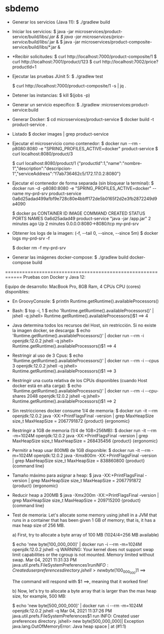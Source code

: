 # sbdemo

  + Generar los servicios (Java 11): 
    $ ./gradlew build

  + Iniciar los servicios:
    $ java -jar microservices/product-service/build/libs/*.jar &
    $ java -jar microservices/price-service/build/libs/*.jar &
    $ java -jar microservices/product-composite-service/build/libs/*.jar &

  + *Recibir solicitudes:
    $ curl http://localhost:7000/product-composite/1
    $ curl http://localhost:7001/product/123
    $ curl http://localhost:7002/price?productId=1

  + Ejecutar las pruebas JUnit 5:
    $ ./gradlew test

    $ curl http://localhost:7000/product-composite/1 -s | jq .

  + Detener las instancias:
    $ kill $(jobs -p)

  + Generar un servicio específico:
    $ ./gradlew :microservices:product-service:build

  + Generar Docker:
    $ cd microservices/product-service
    $ docker build -t product-service .

  + Listado
    $ docker images | grep product-service

  + Ejecutar el microservicio como contenedor:
    $ docker run --rm -p8080:8080 -e "SPRING_PROFILES_ACTIVE=docker" product-service
    $ curl localhost:8080/product/3

    $ curl localhost:8080/product/1
      {"productId":1,"name":"nombre-1","description":"descripcion-1","serviceAddress":"f7ab736462c5/172.17.0.2:8080"}

  + Ejecutar el contenedor de forma separada (sin bloquear la terminal):
    $ docker run -d -p8080:8080 -e "SPRING_PROFILES_ACTIVE=docker" --name my-prd-srv product-service
      0a6d25adad499afbf9e728c80e4bbff172de5b0165f2d2e3fb2872249d9a4090

    $ docker ps
    CONTAINER ID   IMAGE             COMMAND                CREATED         STATUS         PORTS                    NAMES
    0a6d25adad49   product-service   "java -jar /app.jar"   2 minutes ago   Up 2 minutes   0.0.0.0:8080->8080/tcp   my-prd-srv

  + Obtener los logs de la imagen:
    (-f, --tail 0, --since, --since 5m)
    $ docker logs my-prd-srv -f

    $ docker rm -f my-prd-srv

  + Generar las imágenes docker-compose:
    $ ./gradlew build docker-compose build

============================================================
Pruebas con Docker y Java 12:

Equipo de desarrollo: MacBook Pro, 8GB Ram, 4 CPUs
CPU (cores) disponibles:
  
+ En GroovyConsole:
$ println Runtime.getRuntime().availableProcessors()

+ Bash:
$ top -i, 1
$ echo 'Runtime.getRuntime().availableProcessors()' | jshell -q
    jshell> Runtime.getRuntime().availableProcessors()$1 ==> 4

+ Java determina todos los recursos del Host, sin restricción. Si no existe la imagen docker, se descarga:
$ echo 'Runtime.getRuntime().availableProcessors()' | docker run --rm -i openjdk:12.0.2 jshell -q
    jshell> Runtime.getRuntime().availableProcessors()$1 ==> 4

+ Restringir al uso de 3 Cpus:
$ echo 'Runtime.getRuntime().availableProcessors()' | docker run --rm -i --cpus 3 openjdk:12.0.2 jshell -q
    jshell> Runtime.getRuntime().availableProcessors()$1 ==> 3

+ Restringir una cuota relativa de los CPUs disponibles (cuando Host docker está en alta carga):
$ echo 'Runtime.getRuntime().availableProcessors()' | docker run --rm -i --cpu-shares 2048 openjdk:12.0.2 jshell -q
    jshell> Runtime.getRuntime().availableProcessors()$1 ==> 2

+ Sin restricciones docker consume 1/4 de memoria:
$ docker run -it --rm openjdk:12.0.2 java -XX:+PrintFlagsFinal -version | grep MaxHeapSize
    size_t MaxHeapSize                              = 2067791872                                {product} {ergonomic}

+ Restringir a 1GB de memoria (1/4 de 1GB=256MB):
$ docker run -it --rm -m=1024M openjdk:12.0.2 java -XX:+PrintFlagsFinal -version | grep MaxHeapSize
    size_t MaxHeapSize                              = 268435456                                 {product} {ergonomic}

+ Permitir a heap usar 800MB de 1GB disponible:
$ docker run -it --rm -m=1024M openjdk:12.0.2 java -Xmx800m -XX:+PrintFlagsFinal -version | grep MaxHeapSize
    size_t MaxHeapSize                              = 838860800                                 {product} {command line}

+ Tamaño máximo para asignar a heap:
$ java -XX:+PrintFlagsFinal -version | grep MaxHeapSize
    size_t MaxHeapSize                              = 2067791872                                {product} {ergonomic}

+ Reducir heap a 200MB
$ java -Xmx200m -XX:+PrintFlagsFinal -version | grep MaxHeapSize
    size_t MaxHeapSize                              = 209715200                                 {product} {command line}

+ Test de memoria:
  Let's allocate some memory using jshell in a JVM that runs in a container that has been given 1 GB of memory; that is, it has a max heap size of 256 MB.

  a) First, try to allocate a byte array of 100 MB (1024/4=256 MB available)

  $ echo 'new byte[100_000_000]' | docker run -i --rm -m=1024M openjdk:12.0.2 jshell -q
    WARNING: Your kernel does not support swap limit capabilities or the cgroup is not mounted. Memory limited without swap.
    Mar 04, 2021 11:31:33 PM java.util.prefs.FileSystemPreferences$1 run
    INFO: Created user preferences directory.
    jshell> new byte[100_000_000]$1 ==>
  
  The command will respond with $1 ==>, meaning that it worked fine!

  b) Now, let's try to allocate a byte array that is larger than the max heap size, for example, 500 MB:

  $ echo 'new byte[500_000_000]' | docker run -i --rm -m=1024M openjdk:12.0.2 jshell -q
    Mar 04, 2021 11:37:26 PM java.util.prefs.FileSystemPreferences$1 run
    INFO: Created user preferences directory.
    jshell> new byte[500_000_000]|  Exception java.lang.OutOfMemoryError: Java heap space
    |        at (#1:1)


